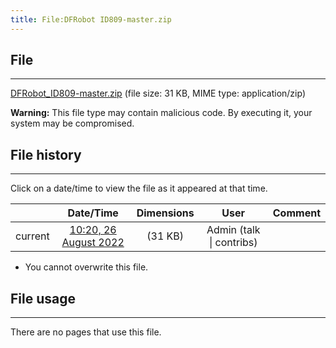 ```yaml
---
title: File:DFRobot ID809-master.zip
---
```


## File
--------

[DFRobot_ID809-master.zip](https://wiki.elecrow.com/images/0/04/DFRobot_ID809-master.zip) (file size: 31 KB, MIME type: application/zip)

**Warning:** This file type may contain malicious code. By executing it, your system may be compromised.

## File history
--------

Click on a date/time to view the file as it appeared at that time.

|         |                          Date/Time                           | Dimensions  |                             User                             | Comment |
| :-----: | :----------------------------------------------------------: | :---------: | :----------------------------------------------------------: | :-----: |
| current | [10:20, 26 August 2022](https://wiki.elecrow.com/images/0/04/DFRobot_ID809-master.zip) | (31 KB) | Admin (talk \| contribs) |         |

- You cannot overwrite this file.

## File usage
--------

There are no pages that use this file.